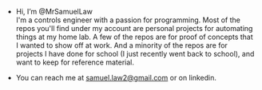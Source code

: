 - Hi, I’m @MrSamuelLaw  
I'm a controls engineer with a passion for programming. Most of the repos you'll find under my account are personal projects for automating things at my home lab. A few of the repos are for proof of concepts that I wanted to show off at work. And a minority of the repos are for projects I have done for school (I just recently went back to school), and want to keep for reference material.

- You can reach me at samuel.law2@gmail.com or on linkedin.

<!---
MrSamuelLaw/MrSamuelLaw is a ✨ special ✨ repository because its `README.md` (this file) appears on your GitHub profile.
You can click the Preview link to take a look at your changes.
--->
